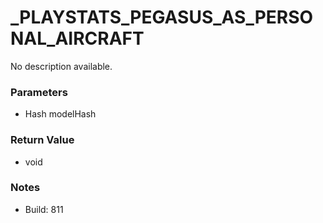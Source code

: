 # _PLAYSTATS_PEGASUS_AS_PERSONAL_AIRCRAFT

No description available.

### Parameters
* Hash modelHash

### Return Value
* void

### Notes
* Build: 811

